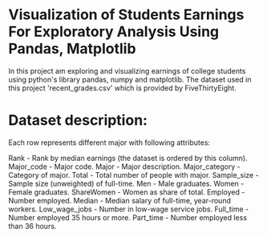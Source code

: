 # Visualization of Students Earnings For Exploratory Analysis Using Pandas, Matplotlib
In this project am exploring and visualizing earnings of college students using python's library pandas, numpy and matplotlib.
The dataset used in this project 'recent_grades.csv' which is provided by FiveThirtyEight.

# Dataset description:
Each row represents different major with following attributes:

Rank - Rank by median earnings (the dataset is ordered by this column).
Major_code - Major code.
Major - Major description.
Major_category - Category of major.
Total - Total number of people with major.
Sample_size - Sample size (unweighted) of full-time.
Men - Male graduates.
Women - Female graduates.
ShareWomen - Women as share of total.
Employed - Number employed.
Median - Median salary of full-time, year-round workers.
Low_wage_jobs - Number in low-wage service jobs.
Full_time - Number employed 35 hours or more.
Part_time - Number employed less than 36 hours.
